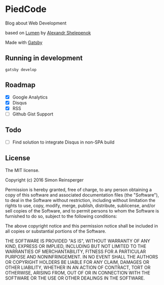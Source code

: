 # PiedCode

Blog about Web Development

based on [Lumen](https://github.com/wpioneer/gatsby-starter-lumen) by [Alexandr Shelepenok](https://github.com/wpioneer)

Made with [Gatsby](https://github.com/gatsbyjs/gatsby)

## Running in development
`gatsby develop`

## Roadmap

- [x] Google Analytics
- [x] Disqus
- [x] RSS
- [ ] Github Gist Support

## Todo
- [ ] Find solution to integrate Disqus in non-SPA build

## License
The MIT license.

Copyright (c) 2016 Simon Reinsperger

Permission is hereby granted, free of charge, to any person obtaining a copy of
this software and associated documentation files (the "Software"), to deal in
the Software without restriction, including without limitation the rights to
use, copy, modify, merge, publish, distribute, sublicense, and/or sell copies
of the Software, and to permit persons to whom the Software is furnished to do
so, subject to the following conditions:

The above copyright notice and this permission notice shall be included in all
copies or substantial portions of the Software.

THE SOFTWARE IS PROVIDED "AS IS", WITHOUT WARRANTY OF ANY KIND, EXPRESS OR
IMPLIED, INCLUDING BUT NOT LIMITED TO THE WARRANTIES OF MERCHANTABILITY,
FITNESS FOR A PARTICULAR PURPOSE AND NONINFRINGEMENT. IN NO EVENT SHALL THE
AUTHORS OR COPYRIGHT HOLDERS BE LIABLE FOR ANY CLAIM, DAMAGES OR OTHER
LIABILITY, WHETHER IN AN ACTION OF CONTRACT, TORT OR OTHERWISE, ARISING FROM,
OUT OF OR IN CONNECTION WITH THE SOFTWARE OR THE USE OR OTHER DEALINGS IN THE
SOFTWARE.